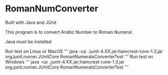 # RomanNumConverter

Built with Java and JUnit

This program is to convert Arabic Number to Roman Numeral.

Java must be installed

Run test on Linux or MacOS
'''
java -cp .:junit-4.XX.jar:hamcrest-core-1.3.jar org.junit.runner.JUnitCore RomanNumeralsConverterTest
'''
Run test on Windows
'''
java -cp .;junit-4.XX.jar;hamcrest-core-1.3.jar org.junit.runner.JUnitCore RomanNumeralsConverterTest
'''
